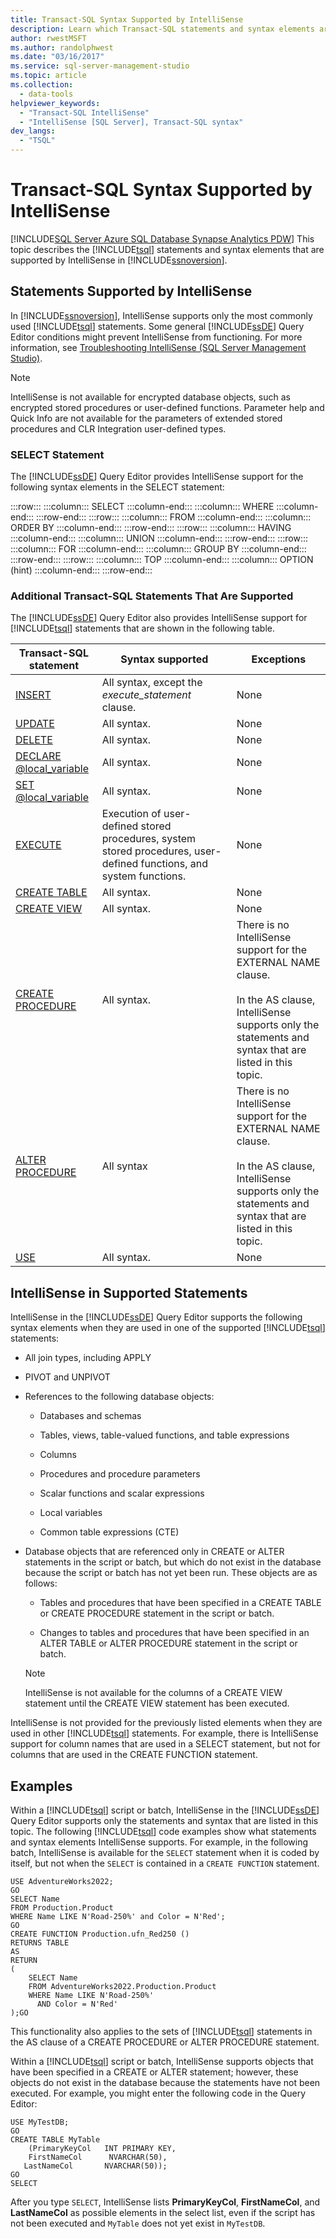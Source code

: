 ```yaml
---
title: Transact-SQL Syntax Supported by IntelliSense
description: Learn which Transact-SQL statements and syntax elements are supported by SQL Server Management Studio IntelliSense in SQL Server 2019 (15.x).
author: rwestMSFT
ms.author: randolphwest
ms.date: "03/16/2017"
ms.service: sql-server-management-studio
ms.topic: article
ms.collection:
  - data-tools
helpviewer_keywords:
  - "Transact-SQL IntelliSense"
  - "IntelliSense [SQL Server], Transact-SQL syntax"
dev_langs:
  - "TSQL"
---
```


# Transact-SQL Syntax Supported by IntelliSense
[!INCLUDE[SQL Server Azure SQL Database Synapse Analytics PDW](../includes/applies-to-version/sql-asdb-asdbmi-asa-pdw.md)]
  This topic describes the [!INCLUDE[tsql](../includes/tsql-md.md)] statements and syntax elements that are supported by IntelliSense in [!INCLUDE[ssnoversion](../includes/ssnoversion-md.md)].  
  
## Statements Supported by IntelliSense  
 In [!INCLUDE[ssnoversion](../includes/ssnoversion-md.md)], IntelliSense supports only the most commonly used [!INCLUDE[tsql](../includes/tsql-md.md)] statements. Some general [!INCLUDE[ssDE](../includes/ssde-md.md)] Query Editor conditions might prevent IntelliSense from functioning. For more information, see [Troubleshooting IntelliSense &#40;SQL Server Management Studio&#41;](troubleshooting-intellisense.md).  
  
> [!NOTE]  
>  IntelliSense is not available for encrypted database objects, such as encrypted stored procedures or user-defined functions. Parameter help and Quick Info are not available for the parameters of extended stored procedures and CLR Integration user-defined types.  
  
### SELECT Statement  
 The [!INCLUDE[ssDE](../includes/ssde-md.md)] Query Editor provides IntelliSense support for the following syntax elements in the SELECT statement:  
  
:::row:::
    :::column:::
        SELECT
    :::column-end:::
    :::column:::
        WHERE
    :::column-end:::
:::row-end:::
:::row:::
    :::column:::
        FROM
    :::column-end:::
    :::column:::
        ORDER BY
    :::column-end:::
:::row-end:::
:::row:::
    :::column:::
        HAVING
    :::column-end:::
    :::column:::
        UNION
    :::column-end:::
:::row-end:::
:::row:::
    :::column:::
        FOR
    :::column-end:::
    :::column:::
        GROUP BY
    :::column-end:::
:::row-end:::
:::row:::
    :::column:::
        TOP
    :::column-end:::
    :::column:::
        OPTION (hint)
    :::column-end:::
:::row-end:::

### Additional Transact-SQL Statements That Are Supported  
 The [!INCLUDE[ssDE](../includes/ssde-md.md)] Query Editor also provides IntelliSense support for [!INCLUDE[tsql](../includes/tsql-md.md)] statements that are shown in the following table.  
  
|Transact-SQL statement|Syntax supported|Exceptions|  
|-----------------------------|----------------------|----------------|  
|[INSERT](/sql/t-sql/statements/insert-transact-sql)|All syntax, except the *execute_statement* clause.|None|  
|[UPDATE](/sql/t-sql/queries/update-transact-sql)|All syntax.|None|  
|[DELETE](/sql/t-sql/statements/delete-transact-sql)|All syntax.|None|  
|[DECLARE @local_variable](/sql/t-sql/language-elements/declare-local-variable-transact-sql)|All syntax.|None|  
|[SET @local_variable](/sql/t-sql/language-elements/set-local-variable-transact-sql)|All syntax.|None|  
|[EXECUTE](/sql/t-sql/language-elements/execute-transact-sql)|Execution of user-defined stored procedures, system stored procedures, user-defined functions, and system functions.|None|  
|[CREATE TABLE](/sql/t-sql/statements/create-table-transact-sql)|All syntax.|None|  
|[CREATE VIEW](/sql/t-sql/statements/create-view-transact-sql)|All syntax.|None|  
|[CREATE PROCEDURE](/sql/t-sql/statements/create-procedure-transact-sql)|All syntax.|There is no IntelliSense support for the EXTERNAL NAME clause.<br /><br /> In the AS clause, IntelliSense supports only the statements and syntax that are listed in this topic.|  
|[ALTER PROCEDURE](/sql/t-sql/statements/alter-procedure-transact-sql)|All syntax|There is no IntelliSense support for the EXTERNAL NAME clause.<br /><br /> In the AS clause, IntelliSense supports only the statements and syntax that are listed in this topic.|  
|[USE](/sql/t-sql/language-elements/use-transact-sql)|All syntax.|None|  
  
## IntelliSense in Supported Statements  
 IntelliSense in the [!INCLUDE[ssDE](../includes/ssde-md.md)] Query Editor supports the following syntax elements when they are used in one of the supported [!INCLUDE[tsql](../includes/tsql-md.md)] statements:  
  
-   All join types, including APPLY  
  
-   PIVOT and UNPIVOT  
  
-   References to the following database objects:  
  
    -   Databases and schemas  
  
    -   Tables, views, table-valued functions, and table expressions  
  
    -   Columns  
  
    -   Procedures and procedure parameters  
  
    -   Scalar functions and scalar expressions  
  
    -   Local variables  
  
    -   Common table expressions (CTE)  
  
-   Database objects that are referenced only in CREATE or ALTER statements in the script or batch, but which do not exist in the database because the script or batch has not yet been run. These objects are as follows:  
  
    -   Tables and procedures that have been specified in a CREATE TABLE or CREATE PROCEDURE statement in the script or batch.  
  
    -   Changes to tables and procedures that have been specified in an ALTER TABLE or ALTER PROCEDURE statement in the script or batch.  
  
    > [!NOTE]  
    >  IntelliSense is not available for the columns of a CREATE VIEW statement until the CREATE VIEW statement has been executed.  
  
 IntelliSense is not provided for the previously listed elements when they are used in other [!INCLUDE[tsql](../includes/tsql-md.md)] statements. For example, there is IntelliSense support for column names that are used in a SELECT statement, but not for columns that are used in the CREATE FUNCTION statement.  
  
## Examples  
 Within a [!INCLUDE[tsql](../includes/tsql-md.md)] script or batch, IntelliSense in the [!INCLUDE[ssDE](../includes/ssde-md.md)] Query Editor supports only the statements and syntax that are listed in this topic. The following [!INCLUDE[tsql](../includes/tsql-md.md)] code examples show what statements and syntax elements IntelliSense supports. For example, in the following batch, IntelliSense is available for the `SELECT` statement when it is coded by itself, but not when the `SELECT` is contained in a `CREATE FUNCTION` statement.  
  
```  
USE AdventureWorks2022;  
GO  
SELECT Name  
FROM Production.Product  
WHERE Name LIKE N'Road-250%' and Color = N'Red';  
GO  
CREATE FUNCTION Production.ufn_Red250 ()  
RETURNS TABLE  
AS  
RETURN   
(  
    SELECT Name  
    FROM AdventureWorks2022.Production.Product  
    WHERE Name LIKE N'Road-250%'  
      AND Color = N'Red'  
);GO  
```  
  
 This functionality also applies to the sets of [!INCLUDE[tsql](../includes/tsql-md.md)] statements in the AS clause of a CREATE PROCEDURE or ALTER PROCEDURE statement.  
  
 Within a [!INCLUDE[tsql](../includes/tsql-md.md)] script or batch, IntelliSense supports objects that have been specified in a CREATE or ALTER statement; however, these objects do not exist in the database because the statements have not been executed. For example, you might enter the following code in the Query Editor:  
  
```  
USE MyTestDB;  
GO  
CREATE TABLE MyTable  
    (PrimaryKeyCol   INT PRIMARY KEY,  
    FirstNameCol      NVARCHAR(50),  
   LastNameCol       NVARCHAR(50));  
GO  
SELECT   
```  
  
 After you type `SELECT`, IntelliSense lists **PrimaryKeyCol**, **FirstNameCol**, and **LastNameCol** as possible elements in the select list, even if the script has not been executed and `MyTable` does not yet exist in `MyTestDB`.  
  
